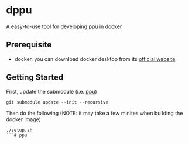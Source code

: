 # dppu
A easy-to-use tool for developing ppu in docker

## Prerequisite
- docker, you can download docker desktop from its [official website](https://www.docker.com/products/docker-desktop/)

## Getting Started

First, update the submodule (i.e. [ppu](https://github.com/secretflow/ppu))
```
git submodule update --init --recursive
```

Then do the following (NOTE: it may take a few minites when building the docker image)
```
./setup.sh
```# ppu
